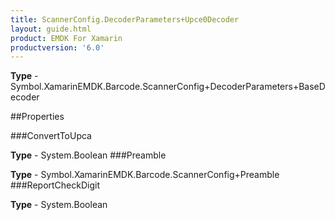 ```yaml
---
title: ScannerConfig.DecoderParameters+Upce0Decoder
layout: guide.html
product: EMDK For Xamarin 
productversion: '6.0' 
---
```


    

**Type** - Symbol.XamarinEMDK.Barcode.ScannerConfig+DecoderParameters+BaseDecoder

##Properties

###ConvertToUpca

        

**Type** - System.Boolean
###Preamble

        

**Type** - Symbol.XamarinEMDK.Barcode.ScannerConfig+Preamble
###ReportCheckDigit

        

**Type** - System.Boolean
